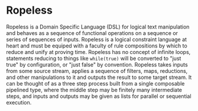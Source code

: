 # Ropeless
Ropeless is a Domain Specific Language (DSL) for logical text manipulation and behaves as a sequence of functional operations on a sequence or series of sequences of inputs. Ropeless is a logical constraint language at heart and must be equiped with a faculty of rule compositions by which to reduce and unify at proving time. Ropeless has no concept of infinite loops, statements reducing to things like `while(true)` will be converted to "just true" by configuration, or "just false" by convention. Ropeless takes inputs from some source stream, applies a sequence of filters, maps, reductions, and other manipulations to it and outputs the result to some target stream. It can be thought of as a three step process built from a single composable pipelined type, where the middle step may be finitely many intermediate steps, and inputs and outputs may be given as lists for parallel or sequential execution.
